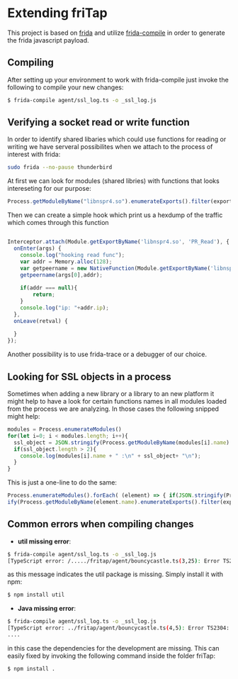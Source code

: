 # Extending friTap



This project is based on [frida](https://frida.re/) and utilize [frida-compile](https://github.com/frida/frida-compile) in order to generate the frida javascript payload.



## Compiling

After setting up your environment to work with frida-compile just invoke the following to compile your new changes:

```bash
$ frida-compile agent/ssl_log.ts -o _ssl_log.js
```


## Verifying a socket read or write function

In order to identify shared libaries which could use functions for reading or writing we have serveral possibilites when we attach to the process of interest with frida:
```bash
sudo frida --no-pause thunderbird
```

At first we can look for modules (shared libries) with functions that looks intereseting for our purpose:

```javascript
Process.getModuleByName("libnspr4.so").enumerateExports().filter(exports => exports.name.toLowerCase().includes("read"))
```

Then we can create a simple hook which print us a hexdump of the traffic which  comes through this function
```javascript

Interceptor.attach(Module.getExportByName('libnspr4.so', 'PR_Read'), { 
  onEnter(args) { 
    console.log("hooking read func"); 
    var addr = Memory.alloc(128); 
    var getpeername = new NativeFunction(Module.getExportByName('libnspr4.so', 'PR_GetPeerName'), "int", ["pointer", "pointer"]) 
    getpeername(args[0],addr); 
     
    if(addr === null){ 
        return; 
    } 
    console.log("ip: "+addr.ip); 
  }, 
  onLeave(retval) { 
 
  } 
}); 
```


Another possibility is to use frida-trace or a debugger of our choice.

## Looking for SSL objects in a process

Sometimes when adding a new library or a library to an new platform it might help to have a look for certain functions names in all modules loaded from the process we are analyzing. In those cases the following snipped might help:

```javascript
modules = Process.enumerateModules()
for(let i=0; i < modules.length; i++){
  ssl_object = JSON.stringify(Process.getModuleByName(modules[i].name).enumerateExports().filter(exports => exports.name.toLowerCase().includes("ssl")));
  if(ssl_object.length > 2){
    console.log(modules[i].name + " :\n" + ssl_object+ "\n");
  }
}
```

This is just a one-line to do the same:

```javascript
Process.enumerateModules().forEach( (element) => { if(JSON.stringify(Process.getModuleByName(element.name).enumerateExports().filter(exports => exports.name.toLowerCase().includes("ssl"))).length > 2){ console.log(element.name + " : \n" + JSON.string
ify(Process.getModuleByName(element.name).enumerateExports().filter(exports => exports.name.toLowerCase().includes("ssl"))));} });
```


## Common errors when compiling changes

- **util missing error**:

```bash
$ frida-compile agent/ssl_log.ts -o _ssl_log.js
[TypeScript error: /...../fritap/agent/bouncycastle.ts(3,25): Error TS2307: Cannot find module 'util' or its corresponding type declarations.] {

```

as this message indicates the util package is missing. Simply install it with npm:

```bash
$ npm install util
```

- **Java missing error**:

```bash
$ frida-compile agent/ssl_log.ts -o _ssl_log.js
[TypeScript error: ../fritap/agent/bouncycastle.ts(4,5): Error TS2304: Cannot find name 'Java'.] {
....
```

in this case the dependencies for the development are missing. This can easily fixed by invoking the following command inside the folder friTap:

```bash
$ npm install .
```

